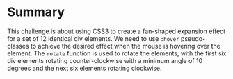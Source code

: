 # Summary

This challenge is about using CSS3 to create a fan-shaped expansion effect for a set of 12 identical div elements. We need to use `:hover` pseudo-classes to achieve the desired effect when the mouse is hovering over the element. The `rotate` function is used to rotate the elements, with the first six div elements rotating counter-clockwise with a minimum angle of 10 degrees and the next six elements rotating clockwise.
